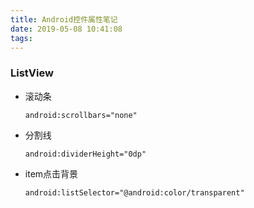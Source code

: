 ```yaml
---
title: Android控件属性笔记
date: 2019-05-08 10:41:08
tags:
---
```


### ListView
 * 滚动条
     ```
     android:scrollbars="none"
     ```
 * 分割线
     ```
     android:dividerHeight="0dp"
     ```
 * item点击背景
     ```
     android:listSelector="@android:color/transparent"
     ```
